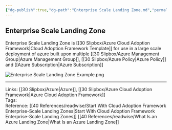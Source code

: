 ```yaml
---
{"dg-publish":true,"dg-path":"Enterprise Scale Landing Zone.md","permalink":"/enterprise-scale-landing-zone/","tags":["notes"]}
---
```



## Enterprise Scale Landing Zone

Enterprise Scale Landing Zone is [[30 Slipbox/Azure Cloud Adoption Framework\|Cloud Adoption Framework Template]] for use in a large scale deployment of azure built upon multiple [[30 Slipbox/Azure Management Group\|Azure Management Group]], [[30 Slipbox/Azure Policy\|Azure Policy]] and [[Azure Subscription\|Azure Subscription]]

![Enterprise Scale Landing Zone Example.png](/img/user/40%20References/attachments/Enterprise%20Scale%20Landing%20Zone%20Example.png)

---

Links: [[30 Slipbox/Azure\|Azure]], [[30 Slipbox/Azure Cloud Adoption Framework\|Azure Cloud Adoption Framework]]  
Tags:  
Reference: [[40 References/readwise/Start With Cloud Adoption Framework Enterprise-Scale Landing Zones\|Start With Cloud Adoption Framework Enterprise-Scale Landing Zones]] [[40 References/readwise/What Is an Azure Landing Zone\|What Is an Azure Landing Zone]]
